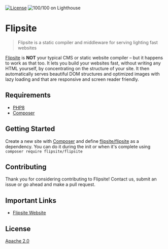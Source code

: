 [![License](https://img.shields.io/badge/License-Apache%202.0-blue.svg)](https://opensource.org/licenses/Apache-2.0)
![100/100 on Lighthouse](https://user-images.githubusercontent.com/793063/114666826-65039e80-9d07-11eb-9d67-b66da4686787.png)

# Flipsite

> Flipsite is a static compiler and middleware for serving lighting fast websites

[Flipsite](https://flipsite.io) is **NOT** your typical CMS or static website compiler – but it happens to work as that too. It lets you build your websites fast, without writing any HTML yourself, by concentrating on the structure of your site. It then automatically serves beautiful DOM structures and optimized images with lazy loading and that are responsive and screen reader friendly.

## Requirements

- [PHP8](https://www.php.net/)
- [Composer](https://getcomposer.org/)

## Getting Started

Create a new site with [Composer](https://getcomposer.org/) and define [flipsite/flipsite](https://packagist.org/packages/flipsite/flipsite) as a dependency. You can do it during the init or when it's complete using `composer require flipsite/flipsite`

## Contributing

Thank you for considering contributing to Flipsite! Contact us, submit an issue or go ahead and make a pull request.

## Important Links

- [Flipsite Website](https://flipsite.io)

## License

[Apache 2.0](LICENSE)
